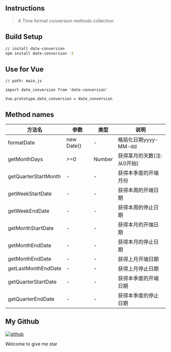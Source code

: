 ## Instructions

> A Time format conversion methods collection

## Build Setup

``` bash
// install date-conversion
npm install date-conversion -S
```

## Use for Vue
```
// path: main.js

import date_conversion from 'date-conversion'

Vue.prototype.date_conversion = date_conversion
```

## Method names
| 方法名                |参数         |类型      |说明                                            |
| ---------------------| ----------- | ------- | ---------------------------------------------- |
| formatDate           |  new Date() |    -    |格局化日期yyyy-MM-dd                             |
| getMonthDays         |     >=0     |  Number |获得某月的天数(注:从0开始)                         |
| getQuarterStartMonth |      -      |    -    |获得本季度的开端月份                              |
| getWeekStartDate     |      -      |    -    |获得本周的开端日期                                |
| getWeekEndDate       |      -      |    -    |获得本周的停止日期                                |
| getMonthStartDate    |      -      |    -    |获得本月的开端日期                                |
| getMonthEndDate      |      -      |    -    |获得本月的停止日期                                |
| getMonthEndDate      |      -      |    -    |获得上月开端日期                                  |
| getLastMonthEndDate  |      -      |    -    |获得上月停止日期                                  |
| getQuarterStartDate  |      -      |    -    |获得本季度的开端日期                               |
| getQuarterEndDate    |      -      |    -    |获得本季度的停止日期                               |

## My Github
[![github](https://img.shields.io/badge/github-lixueninggg-green.svg)](https://github.com/lixueninggg/date-conversion)

Welcome to give me star